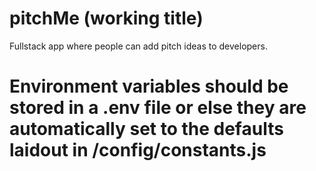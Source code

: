 # pitchMe (working title)

Fullstack app where people can add pitch ideas to developers.

# Environment variables should be stored in a .env file or else they are automatically set to the defaults laidout in /config/constants.js
